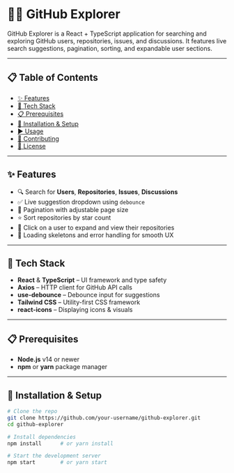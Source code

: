 # 🐱‍💻 GitHub Explorer

GitHub Explorer is a React + TypeScript application for searching and exploring GitHub users, repositories, issues, and discussions. It features live search suggestions, pagination, sorting, and expandable user sections.

---

## 📋 Table of Contents

- [✨ Features](#-features)  
- [🧱 Tech Stack](#-tech-stack)  
- [📋 Prerequisites](#-prerequisites)  
- [🚀 Installation & Setup](#-installation--setup)  
- [▶️ Usage](#-usage)  
- [🤝 Contributing](#-contributing)  
- [📄 License](#-license)

---

## ✨ Features

- 🔍 Search for **Users**, **Repositories**, **Issues**, **Discussions**  
- ✅ Live suggestion dropdown using `debounce`  
- 📄 Pagination with adjustable page size  
- ⭐ Sort repositories by star count  
- 📂 Click on a user to expand and view their repositories  
- 🧵 Loading skeletons and error handling for smooth UX  

---

## 🧱 Tech Stack

- **React** & **TypeScript** – UI framework and type safety  
- **Axios** – HTTP client for GitHub API calls  
- **use-debounce** – Debounce input for suggestions  
- **Tailwind CSS** – Utility-first CSS framework  
- **react-icons** – Displaying icons & visuals  

---

## 📋 Prerequisites

- **Node.js** v14 or newer  
- **npm** or **yarn** package manager  

---

## 🚀 Installation & Setup

```bash
# Clone the repo
git clone https://github.com/your-username/github-explorer.git
cd github-explorer

# Install dependencies
npm install      # or yarn install

# Start the development server
npm start        # or yarn start
